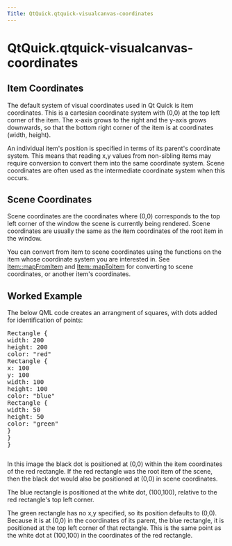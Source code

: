 ```yaml
---
Title: QtQuick.qtquick-visualcanvas-coordinates
---
```


# QtQuick.qtquick-visualcanvas-coordinates

<span class="subtitle"></span>
<!-- $$$qtquick-visualcanvas-coordinates.html-description -->
<h2 id="item-coordinates">Item Coordinates</h2>
<p>The default system of visual coordinates used in Qt Quick is item coordinates. This is a cartesian coordinate system with (0,0) at the top left corner of the item. The x-axis grows to the right and the y-axis grows downwards, so that the bottom right corner of the item is at coordinates (width, height).</p>
<p>An individual item's position is specified in terms of its parent's coordinate system. This means that reading x,y values from non-sibling items may require conversion to convert them into the same coordinate system. Scene coordinates are often used as the intermediate coordinate system when this occurs.</p>
<h2 id="scene-coordinates">Scene Coordinates</h2>
<p>Scene coordinates are the coordinates where (0,0) corresponds to the top left corner of the window the scene is currently being rendered. Scene coordinates are usually the same as the item coordinates of the root item in the window.</p>
<p>You can convert from item to scene coordinates using the functions on the item whose coordinate system you are interested in. See <a href="QtQuick.Item.md#mapFromItem-method">Item::mapFromItem</a> and <a href="QtQuick.Item.md#mapToItem-method">Item::mapToItem</a> for converting to scene coordinates, or another item's coordinates.</p>
<h2 id="worked-example">Worked Example</h2>
<p>The below QML code creates an arrangment of squares, with dots added for identification of points:</p>
<pre class="cpp">Rectangle {
width: <span class="number">200</span>
height: <span class="number">200</span>
color: <span class="string">&quot;red&quot;</span>
Rectangle {
x: <span class="number">100</span>
y: <span class="number">100</span>
width: <span class="number">100</span>
height: <span class="number">100</span>
color: <span class="string">&quot;blue&quot;</span>
Rectangle {
width: <span class="number">50</span>
height: <span class="number">50</span>
color: <span class="string">&quot;green&quot;</span>
}
}
}</pre>
<p class="centerAlign"><img src="https://developer.ubuntu.com/static/devportal_uploaded/4d476817-452f-4764-bf09-df903dcf525e-../qtquick-visualcanvas-coordinates/images/visual-coordinates-example.png" alt="" /></p><p>In this image the black dot is positioned at (0,0) within the item coordinates of the red rectangle. If the red rectangle was the root item of the scene, then the black dot would also be positioned at (0,0) in scene coordinates.</p>
<p>The blue rectangle is positioned at the white dot, (100,100), relative to the red rectangle's top left corner.</p>
<p>The green rectangle has no x,y specified, so its position defaults to (0,0). Because it is at (0,0) in the coordinates of its parent, the blue rectangle, it is positioned at the top left corner of that rectangle. This is the same point as the white dot at (100,100) in the coordinates of the red rectangle.</p>
<!-- @@@qtquick-visualcanvas-coordinates.html -->
